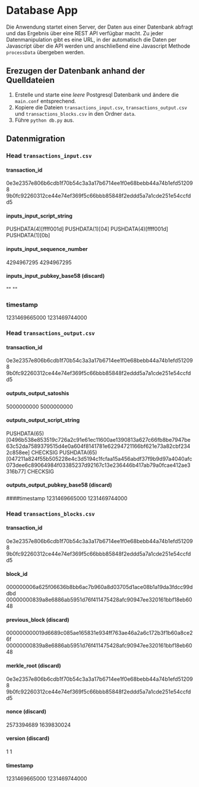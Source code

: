 # Database App
Die Anwendung startet einen Server, der Daten aus einer Datenbank abfragt und das Ergebnis über eine REST API verfügbar
macht. Zu jeder Datenmanipulation gibt es eine URL, in der automatisch die Daten per Javascript über
die API werden und anschließend eine Javascript Methode `processData` übergeben werden.

## Erezugen der Datenbank anhand der Quelldateien
1. Erstelle und starte eine *leere* Postgresql Datenbank und ändere die `main.conf` entsprechend.
2. Kopiere die Dateien  `transactions_input.csv`, `transactions_output.csv` und `transactions_blocks.csv`
in den Ordner `data`.
3. Führe `python db.py` aus.

## Datenmigration
### Head `transactions_input.csv`
#### transaction_id
0e3e2357e806b6cdb1f70b54c3a3a17b6714ee1f0e68bebb44a74b1efd512098
9b0fc92260312ce44e74ef369f5c66bbb85848f2eddd5a7a1cde251e54ccfdd5

#### inputs_input_script_string 
PUSHDATA(4)[ffff001d] PUSHDATA(1)[04]
PUSHDATA(4)[ffff001d] PUSHDATA(1)[0b]

#### inputs_input_sequence_number
4294967295
4294967295

#### inputs_input_pubkey_base58 (discard)
""
""

### timestamp
1231469665000
1231469744000

### Head `transactions_output.csv`
#### transaction_id
0e3e2357e806b6cdb1f70b54c3a3a17b6714ee1f0e68bebb44a74b1efd512098
9b0fc92260312ce44e74ef369f5c66bbb85848f2eddd5a7a1cde251e54ccfdd5

#### outputs_output_satoshis
5000000000
5000000000

#### outputs_output_script_string
PUSHDATA(65)[0496b538e853519c726a2c91e61ec11600ae1390813a627c66fb8be7947be63c52da7589379515d4e0a604f8141781e62294721166bf621e73a82cbf2342c858ee] CHECKSIG
PUSHDATA(65)[047211a824f55b505228e4c3d5194c1fcfaa15a456abdf37f9b9d97a4040afc073dee6c89064984f03385237d92167c13e236446b417ab79a0fcae412ae3316b77] CHECKSIG

#### outputs_output_pubkey_base58 (discard)

####timestamp
1231469665000
1231469744000



### Head `transactions_blocks.csv`
#### transaction_id
0e3e2357e806b6cdb1f70b54c3a3a17b6714ee1f0e68bebb44a74b1efd512098
9b0fc92260312ce44e74ef369f5c66bbb85848f2eddd5a7a1cde251e54ccfdd5

#### block_id
000000006a625f06636b8bb6ac7b960a8d03705d1ace08b1a19da3fdcc99ddbd
00000000839a8e6886ab5951d76f411475428afc90947ee320161bbf18eb6048

#### previous_block (discard)
000000000019d6689c085ae165831e934ff763ae46a2a6c172b3f1b60a8ce26f
00000000839a8e6886ab5951d76f411475428afc90947ee320161bbf18eb6048

#### merkle_root (discard)
0e3e2357e806b6cdb1f70b54c3a3a17b6714ee1f0e68bebb44a74b1efd512098
9b0fc92260312ce44e74ef369f5c66bbb85848f2eddd5a7a1cde251e54ccfdd5

#### nonce (discard)
2573394689
1639830024

#### version (discard)
1
1

#### timestamp
1231469665000
1231469744000

